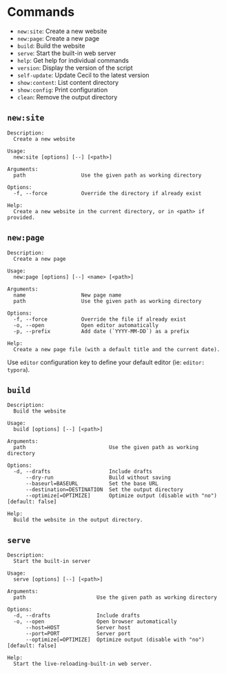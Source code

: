 <!--
description: "List of available commands."
-->

# Commands

- `new:site`: Create a new website
- `new:page`: Create a new page
- `build`: Build the website
- `serve`: Start the built-in web server
- `help`: Get help for individual commands
- `version`: Display the version of the script
- `self-update`: Update Cecil to the latest version
- `show:content`: List content directory
- `show:config`: Print configuration
- `clean`: Remove the output directory

## `new:site`

```text
Description:
  Create a new website

Usage:
  new:site [options] [--] [<path>]

Arguments:
  path                  Use the given path as working directory

Options:
  -f, --force           Override the directory if already exist

Help:
  Create a new website in the current directory, or in <path> if provided.
```

## `new:page`

```text
Description:
  Create a new page

Usage:
  new:page [options] [--] <name> [<path>]

Arguments:
  name                  New page name
  path                  Use the given path as working directory

Options:
  -f, --force           Override the file if already exist
  -o, --open            Open editor automatically
  -p, --prefix          Add date (`YYYY-MM-DD`) as a prefix

Help:
  Create a new page file (with a default title and the current date).
```

Use `editor` configuration key to define your default editor (ie: `editor: typora`).

## `build`

```text
Description:
  Build the website

Usage:
  build [options] [--] [<path>]

Arguments:
  path                           Use the given path as working directory

Options:
  -d, --drafts                   Include drafts
      --dry-run                  Build without saving
      --baseurl=BASEURL          Set the base URL
      --destination=DESTINATION  Set the output directory
      --optimize[=OPTIMIZE]      Optimize output (disable with "no") [default: false]

Help:
  Build the website in the output directory.
```

## `serve`

```text
Description:
  Start the built-in server

Usage:
  serve [options] [--] [<path>]

Arguments:
  path                       Use the given path as working directory

Options:
  -d, --drafts               Include drafts
  -o, --open                 Open browser automatically
      --host=HOST            Server host
      --port=PORT            Server port
      --optimize[=OPTIMIZE]  Optimize output (disable with "no") [default: false]

Help:
  Start the live-reloading-built-in web server.
```

